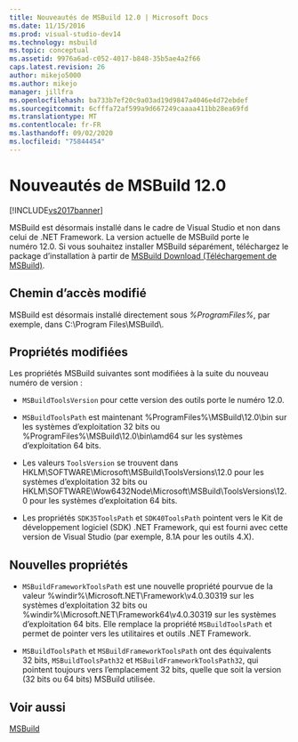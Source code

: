 ```yaml
---
title: Nouveautés de MSBuild 12.0 | Microsoft Docs
ms.date: 11/15/2016
ms.prod: visual-studio-dev14
ms.technology: msbuild
ms.topic: conceptual
ms.assetid: 9976a6ad-c052-4017-b848-35b5ae4a2f66
caps.latest.revision: 26
author: mikejo5000
ms.author: mikejo
manager: jillfra
ms.openlocfilehash: ba733b7ef20c9a03ad19d9847a4046e4d72ebdef
ms.sourcegitcommit: 6cfffa72af599a9d667249caaaa411bb28ea69fd
ms.translationtype: MT
ms.contentlocale: fr-FR
ms.lasthandoff: 09/02/2020
ms.locfileid: "75844454"
---
```

# <a name="what39s-new-in-msbuild-120"></a>Nouveautés de MSBuild 12.0
[!INCLUDE[vs2017banner](../includes/vs2017banner.md)]

MSBuild est désormais installé dans le cadre de Visual Studio et non dans celui de .NET Framework. La version actuelle de MSBuild porte le numéro 12.0. Si vous souhaitez installer MSBuild séparément, téléchargez le package d’installation à partir de [MSBuild Download (Téléchargement de MSBuild)](https://www.microsoft.com/download/details.aspx?id=40760).  
  
## <a name="changed-path"></a>Chemin d’accès modifié  
 MSBuild est désormais installé directement sous *%ProgramFiles%*, par exemple, dans C:\Program Files\MSBuild\\.  
  
## <a name="changed-properties"></a>Propriétés modifiées  
 Les propriétés MSBuild suivantes sont modifiées à la suite du nouveau numéro de version :  
  
- `MSBuildToolsVersion` pour cette version des outils porte le numéro 12.0.  
  
- `MSBuildToolsPath` est maintenant %ProgramFiles%\MSBuild\12.0\bin sur les systèmes d’exploitation 32 bits ou %ProgramFiles%\MSBuild\12.0\bin\amd64 sur les systèmes d’exploitation 64 bits.  
  
- Les valeurs `ToolsVersion` se trouvent dans HKLM\SOFTWARE\Microsoft\MSBuild\ToolsVersions\12.0 pour les systèmes d’exploitation 32 bits ou HKLM\SOFTWARE\Wow6432Node\Microsoft\MSBuild\ToolsVersions\12.0 pour les systèmes d’exploitation 64 bits.  
  
- Les propriétés `SDK35ToolsPath` et `SDK40ToolsPath` pointent vers le Kit de développement logiciel (SDK) .NET Framework, qui est fourni avec cette version de Visual Studio (par exemple, 8.1A pour les outils 4.X).  
  
## <a name="new-properties"></a>Nouvelles propriétés  
  
- `MSBuildFrameworkToolsPath` est une nouvelle propriété pourvue de la valeur %windir%\Microsoft.NET\Framework\v4.0.30319 sur les systèmes d’exploitation 32 bits ou %windir%\Microsoft.NET\Framework64\v4.0.30319 sur les systèmes d’exploitation 64 bits. Elle remplace la propriété `MSBuildToolsPath` et permet de pointer vers les utilitaires et outils .NET Framework.  
  
- `MSBuildToolsPath` et `MSBuildFrameworkToolsPath` ont des équivalents 32 bits, `MSBuildToolsPath32` et `MSBuildFrameworkToolsPath32`, qui pointent toujours vers l’emplacement 32 bits, quelle que soit la version (32 bits ou 64 bits) MSBuild utilisée.

## <a name="see-also"></a>Voir aussi
[MSBuild](msbuild.md)
